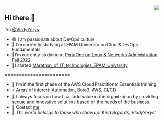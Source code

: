 

<img src="https://user-images.githubusercontent.com/106797604/196845683-03e658ec-65f6-48e1-a4d8-79f5c5082dd0.png" align="right">

## Hi there 👋
I'm [@VladyYerys](http://vladyyerys.com/)
- 😄 I am passionate about DevOps culture
- 🔭 I’m currently studying at EPAM University on Cloud&DevOps Fundamentals
- 🔭I’m currently studying at [PortaOne on Linux & Networks Administration](https://education.portaone.com/free-courses) Fall 2022
- 🔭I started [Marathon_of_IT_technologies_EPAM_University](https://training.epam.ua/Events/Details/4?utm_source=telegram&utm_medium=post&utm_campaign=it-marathon&lang=ua)


=======================
- 🌱 I’m in the first phase of the AWS Cloud Practitioner Essentials training
- ⚡ Areas of interest: Automation, Boto3, AWS, CI/CD       
- 🎯 I always focus on how I can add value to the organization by providing secure and innovative solutions based on the needs of the business.
- 💬 Contact [me](https://t.me/VladyYerys) 
- 💞️ *The world belongs to those who show up!
           Kind Regards,
            VladyYerys!*
